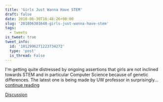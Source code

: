 ```yaml
---
title: 'Girls Just Wanna Have STEM'
draft: false
date: 2018-06-30T16:48:26+00:00
slug: '201806301648-girls-just-wanna-have-stem'
tags:
  - tweets
is_tweet: true
tweet_info:
  id: '1012996271223734272'
  type: 'post'
  is_thread: False
---
```




I'm getting quite distressed by ongoing assertions that girls are not inclined towards STEM and in particular Computer Science because of genetic differences. The latest one is being made by UW professor in surprisingly... [continue reading](urls[0])

[Discussion](https://x.com/sytelus/status/1012996271223734272)
